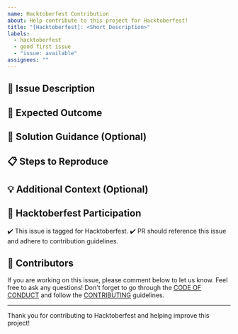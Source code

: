 ```yaml
---
name: Hacktoberfest Contribution
about: Help contribute to this project for Hacktoberfest!
title: "[Hacktoberfest]: <Short Description>"
labels: 
  - hacktoberfest
  - good first issue
  - "issue: available"
assignees: ""
---
```


## 📝 Issue Description

<!-- Add the following content for **JSX (JavaScript XML)** under **REACT**

1. What is JSX?
2. Embedding Expressions in JSX
3. JSX Syntax Rules (Single Parent Element, Self-Closing Tags)
4. JSX vs HTML
5. Conditional JSX Rendering

**File you will be working on:** `src\content\docs\react\jsx.mdx` -->

## 🎯 Expected Outcome

<!-- The expected outcome is to add a well-documented and informative section under React that covers the following topics:

- **What is JSX?**: Explanation of JSX and how it works in React.
- **Embedding Expressions in JSX**: Instructions on embedding JavaScript expressions within JSX.
- **JSX Syntax Rules**: Key rules like wrapping JSX in a single parent element and using self-closing tags.
- **JSX vs HTML**: Comparison between JSX and standard HTML, focusing on their differences.
- **Conditional JSX Rendering**: Explanation and examples of rendering elements conditionally in JSX.

The content should be written clearly, with examples where necessary, and provide value for developers who are either new to JSX or need a refresher. Please don't make use of the AIs. -->

## 🔧 Solution Guidance (Optional)

<!-- - Make use of [Astro Star Light Components](https://starlight.astro.build/components/using-components/) -->

## 📋 Steps to Reproduce

<!-- - Navigate to `src\content\docs\react\jsx.mdx` file in the repository.
- Add content for each of the 5 sections mentioned above.
- Ensure the content is formatted properly using `MDX` -->

## 💡 Additional Context (Optional)

<!-- Add any additional information, code snippets, logs, or references that may help the contributor in resolving the issue. -->

## 🎃 Hacktoberfest Participation

✔️ This issue is tagged for Hacktoberfest.
✔️ PR should reference this issue and adhere to contribution guidelines.

## 👥 Contributors

If you are working on this issue, please comment below to let us know. Feel free to ask any questions!
Don't forget to go through the [CODE OF CONDUCT](https://openprep.pages.dev/code-of-conduct/) and follow the [CONTRIBUTING](https://openprep.pages.dev/get-started/) guidelines.

---

Thank you for contributing to Hacktoberfest and helping improve this project!
